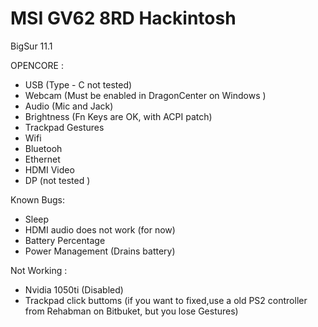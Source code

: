 # MSI GV62 8RD Hackintosh
BigSur 11.1

OPENCORE :
 - USB (Type - C not tested)
 - Webcam (Must be enabled in DragonCenter on Windows )
 - Audio (Mic and Jack)
 - Brightness (Fn Keys are OK, with ACPI patch)
 - Trackpad Gestures
 - Wifi 
 - Bluetooh 
 - Ethernet
 - HDMI Video
 - DP (not tested ) 
 

Known Bugs:
- Sleep
- HDMI audio does not work (for now)
- Battery Percentage
- Power Management (Drains battery)

 Not Working :
  - Nvidia 1050ti (Disabled)
  - Trackpad click buttoms (if you want to fixed,use a old PS2 controller from Rehabman on Bitbuket, but you lose Gestures)
  
  
